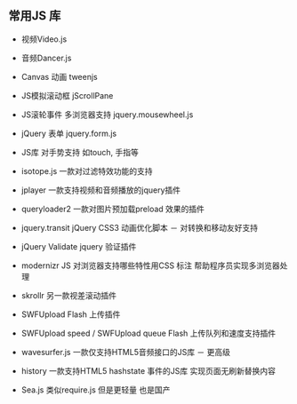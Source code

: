 ## 常用JS 库

* 视频Video.js

* 音频Dancer.js

* Canvas 动画 tweenjs

* JS模拟滚动框 jScrollPane

* JS滚轮事件 多浏览器支持 jquery.mousewheel.js

* jQuery 表单 jquery.form.js

* JS库 对手势支持 如touch, 手指等

* isotope.js 一款对过滤特效功能的支持

* jplayer 一款支持视频和音频播放的jquery插件

* queryloader2 一款对图片预加载preload 效果的插件

* jquery.transit jQuery CSS3 动画优化脚本 － 对转换和移动友好支持

* jQuery Validate jquery 验证插件

* modernizr JS 对浏览器支持哪些特性用CSS 标注 帮助程序员实现多浏览器处理

* skrollr 另一款视差滚动插件

* SWFUpload Flash 上传插件

* SWFUpload speed / SWFUpload queue Flash 上传队列和速度支持插件

* wavesurfer.js 一款仅支持HTML5音频接口的JS库 － 更高级

* history 一款支持HTML5 hashstate 事件的JS库 实现页面无刷新替换内容

* Sea.js 类似require.js 但是更轻量 也是国产
